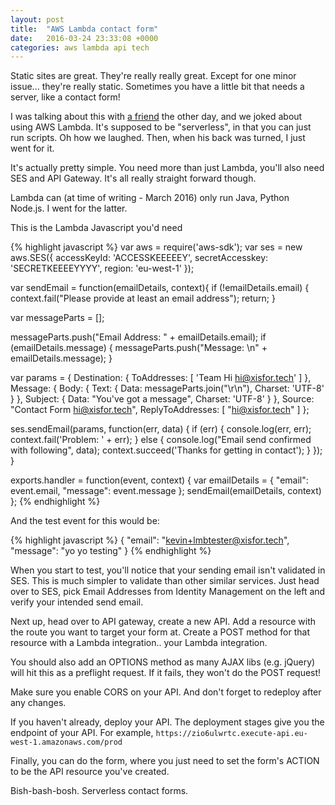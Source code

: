 ```yaml
---
layout: post
title:  "AWS Lambda contact form"
date:   2016-03-24 23:33:08 +0000
categories: aws lambda api tech
---
```

Static sites are great. They're really really great. Except for one minor issue... they're really static. Sometimes you have a little bit that needs a server, like a contact form!

I was talking about this with [a friend](http://www.alexdunne.net/) the other day, and we joked about using AWS Lambda. It's supposed to be "serverless", in that you can just run scripts. Oh how we laughed. Then, when his back was turned, I just went for it.

It's actually pretty simple. You need more than just Lambda, you'll also need SES and API Gateway. It's all really straight forward though.

Lambda can (at time of writing - March 2016) only run Java, Python Node.js. I went for the latter.

This is the Lambda Javascript you'd need

{% highlight javascript %}
var aws = require('aws-sdk');
var ses = new aws.SES({
  accessKeyId: 'ACCESSKEEEEEY',
  secretAccesskey: 'SECRETKEEEEYYYY',
  region: 'eu-west-1'
});

var sendEmail = function(emailDetails, context){
  if (!emailDetails.email) {
    context.fail("Please provide at least an email address");
    return;
  }

  var messageParts = [];

  messageParts.push("Email Address: " + emailDetails.email);
  if (emailDetails.message) {
    messageParts.push("Message: \n" + emailDetails.message);
  }

  var params = {
    Destination: {
      ToAddresses: [ 'Team Hi <hi@xisfor.tech>' ]
    },
    Message: {
      Body: { Text: { Data: messageParts.join("\r\n"), Charset: 'UTF-8' } },
      Subject: { Data: "You've got a message", Charset: 'UTF-8' }
    },
    Source: "Contact Form <hi@xisfor.tech>",
    ReplyToAddresses: [ "hi@xisfor.tech" ]
  };

  ses.sendEmail(params, function(err, data) {
    if (err) {
      console.log(err, err);
      context.fail('Problem: ' + err);
    } else {
      console.log("Email send confirmed with following", data);
      context.succeed('Thanks for getting in contact');
    }
  });
}

exports.handler = function(event, context) {
  var emailDetails = {
    "email": event.email,
    "message": event.message
  };
  sendEmail(emailDetails, context)
};
{% endhighlight %}

And the test event for this would be:

{% highlight javascript %}
{
  "email": "kevin+lmbtester@xisfor.tech",
  "message": "yo yo testing"
}
{% endhighlight %}

When you start to test, you'll notice that your sending email isn't validated in SES. This is much simpler to validate than other similar services. Just head over to SES, pick Email Addresses from Identity Management on the left and verify your intended send email.

Next up, head over to API gateway, create a new API. Add a resource with the route you want to target your form at. Create a POST method for that resource with a Lambda integration.. your Lambda integration.

You should also add an OPTIONS method as many AJAX libs (e.g. jQuery) will hit this as a preflight request. If it fails, they won't do the POST request!

Make sure you enable CORS on your API. And don't forget to redeploy after any changes.

If you haven't already, deploy your API. The deployment stages give you the endpoint of your API. For example, `https://zio6ulwrtc.execute-api.eu-west-1.amazonaws.com/prod`

Finally, you can do the form, where you just need to set the form's ACTION to be the API resource you've created.

Bish-bash-bosh. Serverless contact forms.
